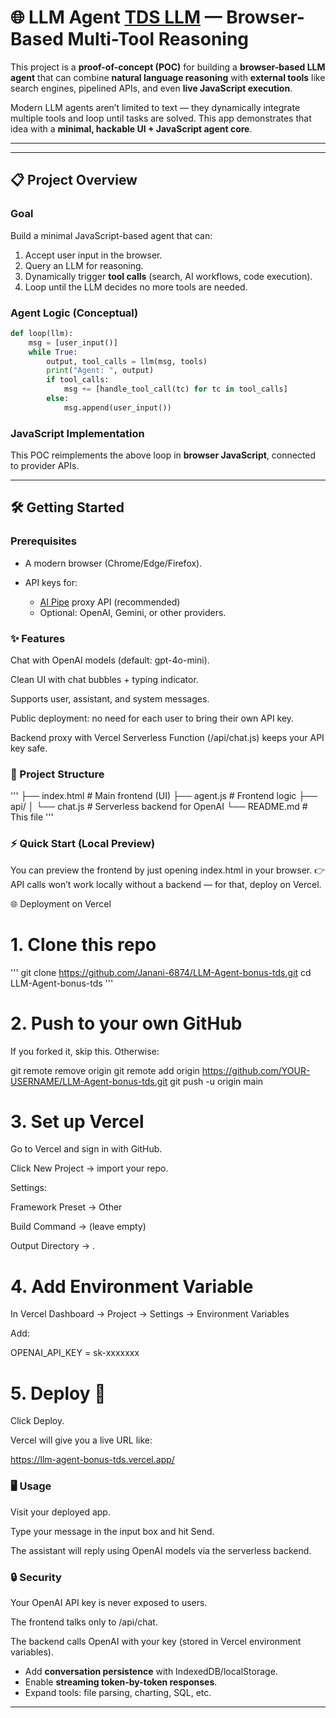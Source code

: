 
# 🌐 LLM Agent [TDS LLM](https://tds-bonus-project-llm-agent.vercel.app/) — Browser-Based Multi-Tool Reasoning

This project is a **proof-of-concept (POC)** for building a **browser-based LLM agent** that can combine **natural language reasoning** with **external tools** like search engines, pipelined APIs, and even **live JavaScript execution**.  

Modern LLM agents aren’t limited to text — they dynamically integrate multiple tools and loop until tasks are solved. This app demonstrates that idea with a **minimal, hackable UI + JavaScript agent core**.


---

  


---

## 📋 Project Overview

### Goal
Build a minimal JavaScript-based agent that can:
1. Accept user input in the browser.
2. Query an LLM for reasoning.
3. Dynamically trigger **tool calls** (search, AI workflows, code execution).
4. Loop until the LLM decides no more tools are needed.

### Agent Logic (Conceptual)
```python
def loop(llm):
    msg = [user_input()]
    while True:
        output, tool_calls = llm(msg, tools)
        print("Agent: ", output)
        if tool_calls:
            msg += [handle_tool_call(tc) for tc in tool_calls]
        else:
            msg.append(user_input())
````

### JavaScript Implementation

This POC reimplements the above loop in **browser JavaScript**, connected to provider APIs.

---

## 🛠️ Getting Started

### Prerequisites

* A modern browser (Chrome/Edge/Firefox).
* API keys for:

  * [AI Pipe](https://aipipe.org/) proxy API (recommended)
  * Optional: OpenAI, Gemini, or other providers.

### ✨ Features

Chat with OpenAI models (default: gpt-4o-mini).

Clean UI with chat bubbles + typing indicator.

Supports user, assistant, and system messages.

Public deployment: no need for each user to bring their own API key.

Backend proxy with Vercel Serverless Function (/api/chat.js) keeps your API key safe.

### 📂 Project Structure
''' ├── index.html       # Main frontend (UI)
    ├── agent.js         # Frontend logic
    ├── api/
    │   └── chat.js      # Serverless backend for OpenAI
    └── README.md        # This file '''

### ⚡ Quick Start (Local Preview)

You can preview the frontend by just opening index.html in your browser.
👉 API calls won’t work locally without a backend — for that, deploy on Vercel.

🌐 Deployment on Vercel
# 1. Clone this repo
''' git clone https://github.com/Janani-6874/LLM-Agent-bonus-tds.git
cd LLM-Agent-bonus-tds '''

# 2. Push to your own GitHub

If you forked it, skip this. Otherwise:

git remote remove origin
git remote add origin https://github.com/YOUR-USERNAME/LLM-Agent-bonus-tds.git
git push -u origin main

# 3. Set up Vercel

Go to Vercel
 and sign in with GitHub.

Click New Project → import your repo.

Settings:

Framework Preset → Other

Build Command → (leave empty)

Output Directory → .

# 4. Add Environment Variable

In Vercel Dashboard → Project → Settings → Environment Variables

Add:

OPENAI_API_KEY = sk-xxxxxxx

# 5. Deploy 🎉

Click Deploy.

Vercel will give you a live URL like:

https://llm-agent-bonus-tds.vercel.app/

### 🖥 Usage

Visit your deployed app.

Type your message in the input box and hit Send.

The assistant will reply using OpenAI models via the serverless backend.

### 🔒 Security

Your OpenAI API key is never exposed to users.

The frontend talks only to /api/chat.

The backend calls OpenAI with your key (stored in Vercel environment variables).
* Add **conversation persistence** with IndexedDB/localStorage.
* Enable **streaming token-by-token responses**.
* Expand tools: file parsing, charting, SQL, etc.

---
